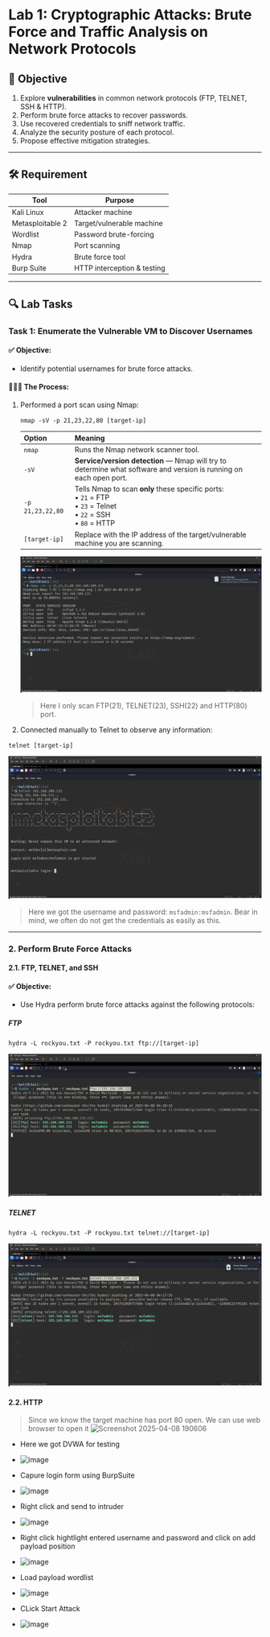 # Lab 1: Cryptographic Attacks: Brute Force and Traffic Analysis on Network Protocols

## 🎯 Objective

1. Explore **vulnerabilities** in common network protocols (FTP, TELNET, SSH & HTTP).
3. Perform brute force attacks to recover passwords.
4. Use recovered credentials to sniff network traffic.
5. Analyze the security posture of each protocol.
6. Propose effective mitigation strategies.
---

## 🛠️ Requirement

| Tool               | Purpose                        |
|--------------------|--------------------------------|
| Kali Linux         | Attacker machine               |
| Metasploitable 2   | Target/vulnerable machine      |
| Wordlist           | Password brute-forcing         |
| Nmap               | Port scanning                  |
| Hydra              | Brute force tool               |
| Burp Suite         | HTTP interception & testing    |
---

## 🔍 Lab Tasks

### Task 1: Enumerate the Vulnerable VM to Discover Usernames

#### ✅ Objective:
- Identify potential usernames for brute force attacks.

#### 🚶‍♂️‍➡️ The Process:

1. Performed a port scan using Nmap:
   
    ```
    nmap -sV -p 21,23,22,80 [target-ip]
    ```
    | Option              | Meaning                                                                                                                                       |
   |---------------------|-----------------------------------------------------------------------------------------------------------------------------------------------|
   | `nmap`              | Runs the Nmap network scanner tool.                                                                                                           |
   | `-sV`               | **Service/version detection** — Nmap will try to determine what software and version is running on each open port.                          |
   | `-p 21,23,22,80`    | Tells Nmap to scan **only** these specific ports: <br>• `21` = FTP <br>• `23` = Telnet <br>• `22` = SSH <br>• `80` = HTTP                    |
   | `[target-ip]`       | Replace with the IP address of the target/vulnerable machine you are scanning.

   ![image](nmap-scan-open-port-on-target-machine.png)
   > Here I only scan FTP(21), TELNET(23), SSH(22) and HTTP(80) port.

3. Connected manually to Telnet to observe any information:
  ```
  telnet [target-ip]
  ```
  ![image](telnet-to-target-machine.png)
  > Here we got the username and password: ```msfadmin:msfadmin```. Bear in mind, we often do not get the credentials as easily as this.


---
### 2.  Perform Brute Force Attacks
#### 2.1. FTP, TELNET, and SSH

#### ✅ Objective:
- Use Hydra perform brute force attacks against the following protocols:

##### FTP
  ```
  hydra -L rockyou.txt -P rockyou.txt ftp://[target-ip]
  ```
  ![image](hydra-bruteforce-ftp.png)
  
##### TELNET
  ```
  hydra -L rockyou.txt -P rockyou.txt telnet://[target-ip]
  ```
  ![image](hydra-bruteforce-telnet.png)

#### 2.2. HTTP
> Since we know the target machine has port 80 open. We can use web browser to open it
![Screenshot 2025-04-08 190606](https://github.com/user-attachments/assets/852e982a-d46c-4da3-bd67-92e6ce375391)

- Here we got DVWA for testing
- ![image](https://github.com/user-attachments/assets/5af3a29e-51f3-4e4f-a8b7-59ff94b26aa9)

- Capure login form using BurpSuite
- ![image](https://github.com/user-attachments/assets/c129ff7a-a8e4-4ebc-bf20-d9a66da853de)

- Right click and send to intruder
- ![image](https://github.com/user-attachments/assets/7477905c-d3cf-4bc9-9e37-5a182966023d)

- Right click hightlight entered username and password and click on add payload position
- ![image](https://github.com/user-attachments/assets/7bea2c54-ae5b-4701-b75f-9d72c36e14dc)

- Load payload wordlist
- ![image](https://github.com/user-attachments/assets/298608c5-29ae-427e-80b9-88fc7828fed3)

- CLick Start Attack
- ![image](https://github.com/user-attachments/assets/d4fa653c-1d25-4956-9554-a6ec3ef77a9e)
